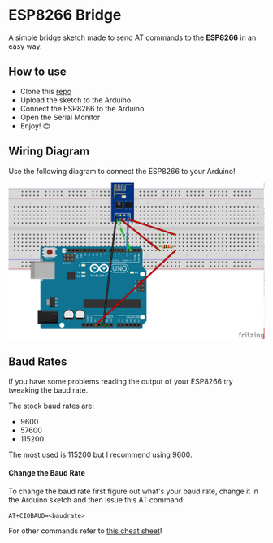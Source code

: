 # ESP8266 Bridge

A simple bridge sketch made to send AT commands to the **ESP8266** in an easy way.

## How to use

* Clone this [repo](https://github.com/eliseomartelli/ESP8266_Bridge/archive/master.zip)
* Upload the sketch to the Arduino
* Connect the ESP8266 to the Arduino
* Open the Serial Monitor
* Enjoy! :blush:

## Wiring Diagram

Use the following diagram to connect the ESP8266 to your Arduino!

![Wiring Diagram](https://raw.githubusercontent.com/eliseomartelli/ESP8266_Bridge/master/schematic.png)

## Baud Rates

If you have some problems reading the output of your ESP8266 try tweaking the baud rate.

The stock baud rates are:

* 9600
* 57600
* 115200

The most used is 115200 but I recommend using 9600.

#### Change the Baud Rate

To change the baud rate first figure out what's your baud rate, change it in the Arduino sketch and then issue this AT command:

```
AT+CIOBAUD=<baudrate>
```

For other commands refer to [this cheat sheet](http://www.pridopia.co.uk/pi-doc/ESP8266ATCommandsSet.pdf)!
